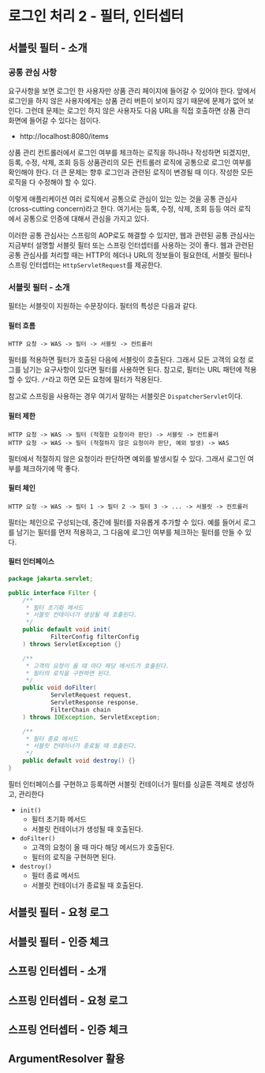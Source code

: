 # 로그인 처리 2 - 필터, 인터셉터

## 서블릿 필터 - 소개

### 공통 관심 사항

요구사항을 보면 로그인 한 사용자만 상품 관리 페이지에 들어갈 수 있어야 한다.
앞에서 로그인을 하지 않은 사용자에게는 상품 관리 버튼이 보이지 않기 때문에 문제가 없어 보인다.
그런데 문제는 로그인 하지 않은 사용자도 다음 URL을 직접 호출하면 상품 관리 화면에 들어갈 수 있다는 점이다.

* http://localhost:8080/items

상품 관리 컨트롤러에서 로그인 여부를 체크하는 로직을 하나하나 작성하면 되겠지만,
등록, 수정, 삭제, 조회 등등 상품관리의 모든 컨트롤러 로직에 공통으로 로그인 여부를 확인해야 한다.
더 큰 문제는 향후 로그인과 관련된 로직이 변경될 때 이다.
작성한 모든 로직을 다 수정해야 할 수 있다.

이렇게 애플리케이션 여러 로직에서 공통으로 관심이 있는 있는 것을 공통 관심사(cross-cutting concern)라고 한다.
여기서는 등록, 수정, 삭제, 조회 등등 여러 로직에서 공통으로 인증에 대해서 관심을 가지고 있다.

이러한 공통 관심사는 스프링의 AOP로도 해결할 수 있지만,
웹과 관련된 공통 관심사는 지금부터 설명할 서블릿 필터 또는 스프링 인터셉터를 사용하는 것이 좋다.
웹과 관련된 공통 관심사를 처리할 때는 HTTP의 헤더나 URL의 정보들이 필요한데,
서블릿 필터나 스프링 인터셉터는 `HttpServletRequest`를 제공한다.

### 서블릿 필터 - 소개

필터는 서블릿이 지원하는 수문장이다. 필터의 특성은 다음과 같다.

#### 필터 흐름

```
HTTP 요청 -> WAS -> 필터 -> 서블릿 -> 컨트롤러
```

필터를 적용하면 필터가 호출된 다음에 서블릿이 호출된다.
그래서 모든 고객의 요청 로그를 남기는 요구사항이 있다면 필터를 사용하면 된다.
참고로, 필터는 URL 패턴에 적용할 수 있다.
`/*`라고 하면 모든 요청에 필터가 적용된다.

참고로 스프링을 사용하는 경우 여기서 말하는 서블릿은 `DispatcherServlet`이다.

#### 필터 제한

```
HTTP 요청 -> WAS -> 필터 (적절한 요청이라 판단) -> 서블릿 -> 컨트롤러
HTTP 요청 -> WAS -> 필터 (적절하지 않은 요청이라 판단, 예외 발생) -> WAS
```

필터에서 적절하지 않은 요청이라 판단하면 예외를 발생시킬 수 있다.
그래서 로그인 여부를 체크하기에 딱 좋다.

#### 필터 체인

```
HTTP 요청 -> WAS -> 필터 1 -> 필터 2 -> 필터 3 -> ... -> 서블릿 -> 컨트롤러
```

필터는 체인으로 구성되는데, 중간에 필터를 자유롭게 추가할 수 있다.
예를 들어서 로그를 남기는 필터를 먼저 적용하고, 그 다음에 로그인 여부를 체크하는 필터를 만들 수 있다.

#### 필터 인터페이스

```java
package jakarta.servlet;

public interface Filter {
    /**
     * 필터 초기화 메서드
     * 서블릿 컨테이너가 생성될 때 호출된다.
     */
    public default void init(
            FilterConfig filterConfig
    ) throws ServletException {}

    /**
     * 고객의 요청이 올 때 마다 해당 메서드가 호출된다.
     * 필터의 로직을 구현하면 된다.
     */
    public void doFilter(
            ServletRequest request,
            ServletResponse response,
            FilterChain chain
    ) throws IOException, ServletException;

    /**
     * 필터 종료 메서드
     * 서블릿 컨테이너가 종료될 때 호출된다.
     */
    public default void destroy() {}
}
```

필터 인터페이스를 구현하고 등록하면 서블릿 컨테이너가 필터를 싱글톤 객체로 생성하고, 관리한다

* `init()`
    * 필터 초기화 메서드
    * 서블릿 컨테이너가 생성될 때 호출된다.
* `doFilter()`
    * 고객의 요청이 올 때 마다 해당 메서드가 호출된다.
    * 필터의 로직을 구현하면 된다.
* `destroy()`
    * 필터 종료 메서드
    * 서블릿 컨테이너가 종료될 때 호출된다.

## 서블릿 필터 - 요청 로그

## 서블릿 필터 - 인증 체크

## 스프링 인터셉터 - 소개

## 스프링 인터셉터 - 요청 로그

## 스프링 언터셉터 - 인증 체크

## ArgumentResolver 활용
